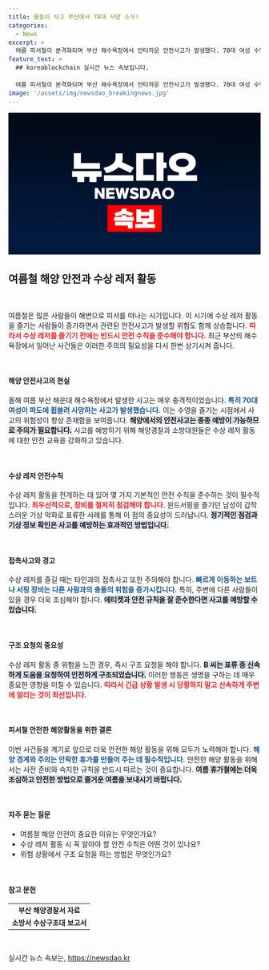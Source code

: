 ```yaml
---
title: 물놀이 사고 부산에서 70대 사망 소식!
categories:
  - News
excerpt: >
  여름 피서철이 본격화되며 부산 해수욕장에서 안타까운 안전사고가 발생했다. 70대 여성 수영객은 파도에 휩쓸려 숨졌고, 30대 남성 윈드서핑객은 악천후 속 표류 후 구조됐다. 안전수칙 준수가 절실하다.
feature_text: >
  ## koreablockchain 실시간 뉴스 속보입니다.

  여름 피서철이 본격화되며 부산 해수욕장에서 안타까운 안전사고가 발생했다. 70대 여성 수영객은 파도에 휩쓸려 숨졌고, 30대 남성 윈드서핑객은 악천후 속 표류 후 구조됐다. 안전수칙 준수가 절실하다.
image: '/assets/img/newsdao_breakingnews.jpg'
---
```


<p><img src="/assets/img/newsdao_breakingnews.jpg" alt="koreablockchain 속보" /></p>

<h2 data-ke-size="size26">여름철 해양 안전과 수상 레저 활동</h2>

<p data-ke-size="size16">&nbsp;</p>

<p>여름철은 많은 사람들이 해변으로 피서를 떠나는 시기입니다. 이 시기에 수상 레저 활동을 즐기는 사람들이 증가하면서 관련된 안전사고가 발생할 위험도 함께 상승합니다. <b><span style="color: #ee2323;">따라서 수상 레저를 즐기기 전에는 반드시 안전 수칙을 준수해야 합니다.</span></b> 최근 부산의 해수욕장에서 일어난 사건들은 이러한 주의의 필요성을 다시 한번 상기시켜 줍니다. </p>

<p data-ke-size="size16">&nbsp;</p>

<h4>해양 안전사고의 현실</h4>

<p>올해 여름 부산 해운대 해수욕장에서 발생한 사고는 매우 충격적이었습니다. <b><span style="color: #1a5490;">특히 70대 여성이 파도에 휩쓸려 사망하는 사고가 발생했습니다.</span></b> 이는 수영을 즐기는 시점에서 사고의 위험성이 항상 존재함을 보여줍니다. <b><span style="background-color: #21538527;">해양에서의 안전사고는 종종 예방이 가능하므로 주의가 필요합니다.</span></b> 사고를 예방하기 위해 해양경찰과 소방대원들은 수상 레저 활동에 대한 안전 교육을 강화하고 있습니다.</p>

<p data-ke-size="size16">&nbsp;</p>

<h4>수상 레저 안전수칙</h4>

<p>수상 레저 활동을 전개하는 데 있어 몇 가지 기본적인 안전 수칙을 준수하는 것이 필수적입니다. <b><span style="color: #ee2323;">최우선적으로, 장비를 철저히 점검해야 합니다.</span></b> 윈드서핑을 즐기던 남성이 갑작스러운 기상 악화로 표류한 사례를 통해 이 점의 중요성이 드러납니다. <b><span style="background-color: #21538527;">정기적인 점검과 기상 정보 확인은 사고를 예방하는 효과적인 방법입니다.</span></b></p>

<p data-ke-size="size16">&nbsp;</p>

<h4>접촉사고와 경고</h4>

<p>수상 레저를 즐길 때는 타인과의 접촉사고 또한 주의해야 합니다. <b><span style="color: #1a5490;">빠르게 이동하는 보트나 서핑 장비는 다른 사람과의 충돌의 위험을 증가시킵니다.</span></b> 특히, 주변에 다른 사람들이 있을 경우 더욱 조심해야 합니다. <b><span style="background-color: #21538527;">에티켓과 안전 규칙을 잘 준수한다면 사고를 예방할 수 있습니다.</span></b></p>

<p data-ke-size="size16">&nbsp;</p>

<h4>구조 요청의 중요성</h4>

<p>수상 레저 활동 중 위험을 느낀 경우, 즉시 구조 요청을 해야 합니다. <b><span style="background-color: #21538527;">B 씨는 표류 중 신속하게 도움을 요청하여 안전하게 구조되었습니다.</span></b> 이러한 행동은 생명을 구하는 데 매우 중요한 영향을 미칠 수 있습니다. <b><span style="color: #ee2323;">따라서 긴급 상황 발생 시 당황하지 말고 신속하게 주변에 알리는 것이 최선입니다.</span></b></p>

<p data-ke-size="size16">&nbsp;</p>

<h4>피서철 안전한 해양활동을 위한 결론</h4>

<p>이번 사건들을 계기로 앞으로 더욱 안전한 해양 활동을 위해 모두가 노력해야 합니다. <b><span style="color: #1a5490;">해양 경계와 주의는 안락한 휴가를 만들어 주는 데 필수적입니다.</span></b> 안전한 해양 활동을 위해서는 사전 준비와 숙지한 규칙을 반드시 따르는 것이 중요합니다. <b><span style="background-color: #21538527;">여름 휴가철에는 더욱 조심하고 안전한 방법으로 즐거운 여름을 보내시기 바랍니다.</span></b></p>

<p data-ke-size="size16">&nbsp;</p>

<h4>자주 묻는 질문</h4>

<ul>
<li>여름철 해양 안전이 중요한 이유는 무엇인가요?</li>
<li>수상 레저 활동 시 꼭 알아야 할 안전 수칙은 어떤 것이 있나요?</li>
<li>위험 상황에서 구조 요청을 하는 방법은 무엇인가요?</li>
</ul>

<p data-ke-size="size16">&nbsp;</p>

<h4>참고 문헌</h4>

<table style="width: 100%; border-collapse: collapse;">
<tr>
<td style="text-align: center; height: 17px;"><b>부산 해양경찰서 자료</b></td>
</tr>
<tr>
<td style="text-align: center; height: 17px;"><b>소방서 수상구조대 보고서</b></td>
</tr>
</table>

<p data-ke-size="size16">&nbsp;</p>
실시간 뉴스 속보는, <a href="https://newsdao.kr" rel="dofollow">https://newsdao.kr</a>


